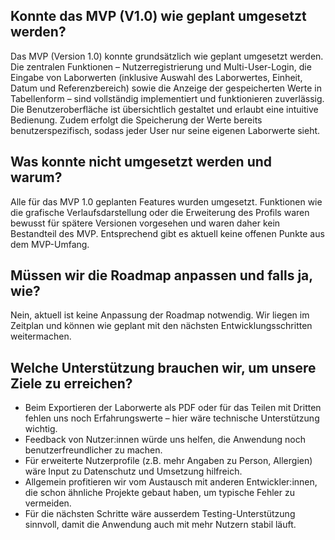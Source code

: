 ## Konnte das MVP (V1.0) wie geplant umgesetzt werden?
Das MVP (Version 1.0) konnte grundsätzlich wie geplant umgesetzt werden. Die zentralen Funktionen – Nutzerregistrierung und Multi-User-Login, die Eingabe von Laborwerten (inklusive Auswahl des Laborwertes, Einheit, Datum und Referenzbereich) sowie die Anzeige der gespeicherten Werte in Tabellenform – sind vollständig implementiert und funktionieren zuverlässig. Die Benutzeroberfläche ist übersichtlich gestaltet und erlaubt eine intuitive Bedienung. Zudem erfolgt die Speicherung der Werte bereits benutzerspezifisch, sodass jeder User nur seine eigenen Laborwerte sieht.

## Was konnte nicht umgesetzt werden und warum?
Alle für das MVP 1.0 geplanten Features wurden umgesetzt. Funktionen wie die grafische Verlaufsdarstellung oder die Erweiterung des Profils waren bewusst für spätere Versionen vorgesehen und waren daher kein Bestandteil des MVP. Entsprechend gibt es aktuell keine offenen Punkte aus dem MVP-Umfang.

## Müssen wir die Roadmap anpassen und falls ja, wie?
Nein, aktuell ist keine Anpassung der Roadmap notwendig. Wir liegen im Zeitplan und können wie geplant mit den nächsten Entwicklungsschritten weitermachen.

## Welche Unterstützung brauchen wir, um unsere Ziele zu erreichen?
- Beim Exportieren der Laborwerte als PDF oder für das Teilen mit Dritten fehlen uns noch Erfahrungswerte – hier wäre technische Unterstützung wichtig.
- Feedback von Nutzer:innen würde uns helfen, die Anwendung noch benutzerfreundlicher zu machen.
- Für erweiterte Nutzerprofile (z.B. mehr Angaben zu Person, Allergien) wäre Input zu Datenschutz und Umsetzung hilfreich.
- Allgemein profitieren wir vom Austausch mit anderen Entwickler:innen, die schon ähnliche Projekte gebaut haben, um typische Fehler zu vermeiden.
- Für die nächsten Schritte wäre ausserdem Testing-Unterstützung sinnvoll, damit die Anwendung auch mit mehr Nutzern stabil läuft.